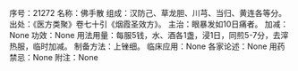 序号：21272
名称：佛手散
组成：汉防己、草龙胆、川芎、当归、黄连各等分。
出处：《医方类聚》卷七十引《烟霞圣效方》。
主治：眼暴发如10日痛者。
加减：None
功效：None
用法用量：每服5钱，水、酒各1盏，浸1日，同煎5-7分，去滓热服，临时加减。
制备方法：上锉细。
临床应用：None
各家论述：None
用药禁忌：None
附注：None
